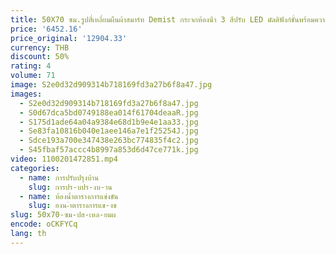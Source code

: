 ```yaml
---
title: 50X70 ซม.รูปสี่เหลี่ยมผืนผ้าสมาร์ท Demist กระจกห้องน้ํา 3 สีปรับ LED มัลติฟังก์ชั่นพร้อมความสว่าง Sensory Switch YX305
price: '6452.16'
price_original: '12904.33'
currency: THB
discount: 50%
rating: 4
volume: 71
image: S2e0d32d909314b718169fd3a27b6f8a47.jpg
images:
  - S2e0d32d909314b718169fd3a27b6f8a47.jpg
  - S0d67dca5bd0749188ea014f61704deaaR.jpg
  - S175d1ade64a04a9384e68d1b9e4e1aa33.jpg
  - Se83fa10816b040e1aee146a7e1f25254J.jpg
  - Sdce193a700e347438e263bc774835f4c2.jpg
  - S45fbaf57accc4b8997a853d6d47ce771k.jpg
video: 1100201472851.mp4
categories:
  - name: การปรับปรุงบ้าน
    slug: การปร-บปร-งบ-าน
  - name: ห้องน้ำตารางการแข่งขัน
    slug: องน-ำตารางการแข-งข
slug: 50x70-ซม-ปส-เหล-ยมผ
encode: oCKFYCq
lang: th
---
```

  
